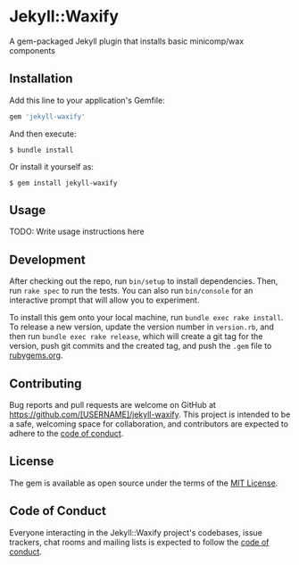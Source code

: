# Jekyll::Waxify
A gem-packaged Jekyll plugin that installs basic minicomp/wax components 

## Installation

Add this line to your application's Gemfile:

```ruby
gem 'jekyll-waxify'
```

And then execute:

    $ bundle install

Or install it yourself as:

    $ gem install jekyll-waxify

## Usage

TODO: Write usage instructions here

## Development

After checking out the repo, run `bin/setup` to install dependencies. Then, run `rake spec` to run the tests. You can also run `bin/console` for an interactive prompt that will allow you to experiment.

To install this gem onto your local machine, run `bundle exec rake install`. To release a new version, update the version number in `version.rb`, and then run `bundle exec rake release`, which will create a git tag for the version, push git commits and the created tag, and push the `.gem` file to [rubygems.org](https://rubygems.org).

## Contributing

Bug reports and pull requests are welcome on GitHub at https://github.com/[USERNAME]/jekyll-waxify. This project is intended to be a safe, welcoming space for collaboration, and contributors are expected to adhere to the [code of conduct](https://github.com/[USERNAME]/jekyll-waxify/blob/master/CODE_OF_CONDUCT.md).

## License

The gem is available as open source under the terms of the [MIT License](https://opensource.org/licenses/MIT).

## Code of Conduct

Everyone interacting in the Jekyll::Waxify project's codebases, issue trackers, chat rooms and mailing lists is expected to follow the [code of conduct](https://github.com/[USERNAME]/jekyll-waxify/blob/master/CODE_OF_CONDUCT.md).
